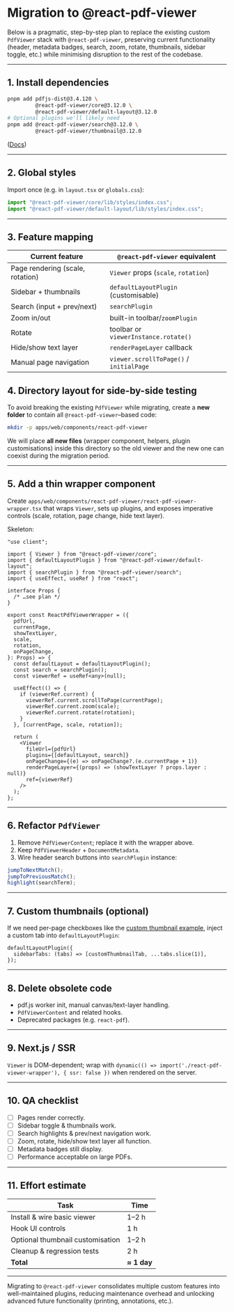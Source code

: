 # Migration to @react-pdf-viewer

Below is a pragmatic, step-by-step plan to replace the existing custom `PdfViewer` stack with `@react-pdf-viewer`, preserving current functionality (header, metadata badges, search, zoom, rotate, thumbnails, sidebar toggle, etc.) while minimising disruption to the rest of the codebase.

---

## 1. Install dependencies

```bash
pnpm add pdfjs-dist@3.4.120 \
         @react-pdf-viewer/core@3.12.0 \
         @react-pdf-viewer/default-layout@3.12.0
# Optional plugins we'll likely need
pnpm add @react-pdf-viewer/search@3.12.0 \
         @react-pdf-viewer/thumbnail@3.12.0
```

([Docs](https://react-pdf-viewer.dev/docs/getting-started/))

---

## 2. Global styles

Import once (e.g. in `layout.tsx` or `globals.css`):

```ts
import "@react-pdf-viewer/core/lib/styles/index.css";
import "@react-pdf-viewer/default-layout/lib/styles/index.css";
```

---

## 3. Feature mapping

| Current feature                  | `@react-pdf-viewer` equivalent          |
| -------------------------------- | --------------------------------------- |
| Page rendering (scale, rotation) | `Viewer` props (`scale`, `rotation`)    |
| Sidebar + thumbnails             | `defaultLayoutPlugin` (customisable)    |
| Search (input + prev/next)       | `searchPlugin`                          |
| Zoom in/out                      | built-in toolbar/`zoomPlugin`           |
| Rotate                           | toolbar or `viewerInstance.rotate()`    |
| Hide/show text layer             | `renderPageLayer` callback              |
| Manual page navigation           | `viewer.scrollToPage()` / `initialPage` |

## 4. Directory layout for side-by-side testing

To avoid breaking the existing `PdfViewer` while migrating, create a **new folder** to contain all `@react-pdf-viewer`–based code:

```bash
mkdir -p apps/web/components/react-pdf-viewer
```

We will place **all new files** (wrapper component, helpers, plugin customisations) inside this directory so the old viewer and the new one can coexist during the migration period.

---

## 5. Add a thin wrapper component

Create `apps/web/components/react-pdf-viewer/react-pdf-viewer-wrapper.tsx` that wraps `Viewer`, sets up plugins, and exposes imperative controls (scale, rotation, page change, hide text layer).

Skeleton:

```tsx
"use client";

import { Viewer } from "@react-pdf-viewer/core";
import { defaultLayoutPlugin } from "@react-pdf-viewer/default-layout";
import { searchPlugin } from "@react-pdf-viewer/search";
import { useEffect, useRef } from "react";

interface Props {
  /* …see plan */
}

export const ReactPdfViewerWrapper = ({
  pdfUrl,
  currentPage,
  showTextLayer,
  scale,
  rotation,
  onPageChange,
}: Props) => {
  const defaultLayout = defaultLayoutPlugin();
  const search = searchPlugin();
  const viewerRef = useRef<any>(null);

  useEffect(() => {
    if (viewerRef.current) {
      viewerRef.current.scrollToPage(currentPage);
      viewerRef.current.zoom(scale);
      viewerRef.current.rotate(rotation);
    }
  }, [currentPage, scale, rotation]);

  return (
    <Viewer
      fileUrl={pdfUrl}
      plugins={[defaultLayout, search]}
      onPageChange={(e) => onPageChange?.(e.currentPage + 1)}
      renderPageLayer={(props) => (showTextLayer ? props.layer : null)}
      ref={viewerRef}
    />
  );
};
```

---

## 6. Refactor `PdfViewer`

1. Remove `PdfViewerContent`; replace it with the wrapper above.
2. Keep `PdfViewerHeader` + `DocumentMetadata`.
3. Wire header search buttons into `searchPlugin` instance:

```ts
jumpToNextMatch();
jumpToPreviousMatch();
highlight(searchTerm);
```

---

## 7. Custom thumbnails (optional)

If we need per-page checkboxes like the [custom thumbnail example](https://github.com/react-pdf-viewer/examples/blob/main/customize-thumbnail-items/CustomThumbnailItemsDefaultLayoutExample.tsx), inject a custom tab into `defaultLayoutPlugin`:

```tsx
defaultLayoutPlugin({
  sidebarTabs: (tabs) => [customThumbnailTab, ...tabs.slice(1)],
});
```

---

## 8. Delete obsolete code

- pdf.js worker init, manual canvas/text-layer handling.
- `PdfViewerContent` and related hooks.
- Deprecated packages (e.g. `react-pdf`).

---

## 9. Next.js / SSR

`Viewer` is DOM-dependent; wrap with `dynamic(() => import('./react-pdf-viewer-wrapper'), { ssr: false })` when rendered on the server.

---

## 10. QA checklist

- [ ] Pages render correctly.
- [ ] Sidebar toggle & thumbnails work.
- [ ] Search highlights & prev/next navigation work.
- [ ] Zoom, rotate, hide/show text layer all function.
- [ ] Metadata badges still display.
- [ ] Performance acceptable on large PDFs.

---

## 11. Effort estimate

| Task                             | Time        |
| -------------------------------- | ----------- |
| Install & wire basic viewer      | 1–2 h       |
| Hook UI controls                 | 1 h         |
| Optional thumbnail customisation | 1–2 h       |
| Cleanup & regression tests       | 2 h         |
| **Total**                        | **≈ 1 day** |

---

Migrating to `@react-pdf-viewer` consolidates multiple custom features into well-maintained plugins, reducing maintenance overhead and unlocking advanced future functionality (printing, annotations, etc.).
